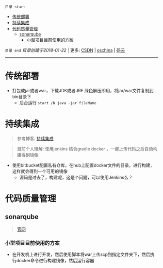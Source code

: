 `目录 start`
 
- [传统部署](#传统部署)
- [持续集成](#持续集成)
- [代码质量管理](#代码质量管理)
    - [sonarqube](#sonarqube)
        - [小型项目目前使用的方案](#小型项目目前使用的方案)

`目录 end` *目录创建于2018-01-22* | 更多: [CSDN](http://blog.csdn.net/kcp606) | [oschina](https://my.oschina.net/kcp1104) | [码云](https://gitee.com/kcp1104) 
****************************************
# 传统部署
- 打包成jar或者war，下载JDK或者JRE 绿色解压即用，将jar/war文件复制到bin目录下
    - 后台运行 `start /b java -jar fileName`


# 持续集成
> 参考博客: [持续集成](http://www.ruanyifeng.com/blog/2015/09/continuous-integration.html)

> 目前个人理解: 使用jenkins 结合gradle docker ，一键上传代码之后自动构建得到镜像

- 使用bitbucket配置私有仓库，在hub上配置docker文件的目录，进行构建，这样就会得到一个可用的镜像
    - 源码是过去了，构建呢，这是个问题，可以使用Jenkins么？

# 代码质量管理

## sonarqube
> [官网](https://www.sonarqube.org/)

### 小型项目目前使用的方案
- 在开发机上进行开发，然后使用脚本将war上传scp到指定文件夹下，然后执行docker命令进行构建镜像，然后运行容器
